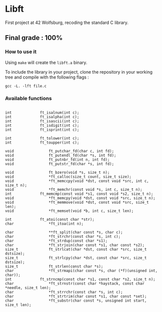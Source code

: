 # Libft

First project at 42 Wolfsburg, recoding the standard C library.

## Final grade : 100%

### How to use it

Using ``make`` will create the ``libft.a`` binary.

To include the library in your project, clone the repository in your working tree and compile with the following flags :

```
gcc -L. -lft file.c
```

### Available functions

```

int				ft_isalnum(int c);
int				ft_isalpha(int c);
int				ft_isascii(int c);
int				ft_isdigit(int c);
int				ft_isprint(int c);

int				ft_tolower(int c);
int				ft_toupper(int c);

void				ft_putchar_fd(char c, int fd);
void				ft_putendl_fd(char *s, int fd);
void				ft_putnbr_fd(int n, int fd);
void				ft_putstr_fd(char *s, int fd);

void				ft_bzero(void *s, size_t n);
void				*ft_calloc(size_t count, size_t size);
void				*ft_memccpy(void *dst, const void *src, int c, size_t n);
void				*ft_memchr(const void *s, int c, size_t n);
int				ft_memcmp(const void *s1, const void *s2, size_t n);
void				*ft_memcpy(void *dst, const void *src, size_t n);
void				*ft_memmove(void *dst, const void *src, size_t len);
void				*ft_memset(void *b, int c, size_t len);

int				ft_atoi(const char *str);
char				*ft_itoa(int n);

char				**ft_split(char const *s, char c);
char				*ft_strchr(const char *s, int c);
char				*ft_strdup(const char *s1);
char				*ft_strjoin(char const *s1, char const *s2);
size_t				ft_strlcat(char *dst, const char *src, size_t dstsize);
size_t				ft_strlcpy(char *dst, const char *src, size_t dstsize);
size_t				ft_strlen(const char *s);
char				*ft_strmapi(char const *s, char (*f)(unsigned int, char));
int				ft_strncmp(const char *s1, const char *s2, size_t n);
char				*ft_strnstr(const char *haystack, const char *needle, size_t len);
char				*ft_strrchr(const char *s, int c);
char				*ft_strtrim(char const *s1, char const *set);
char				*ft_substr(char const *s, unsigned int start, size_t len);

```
